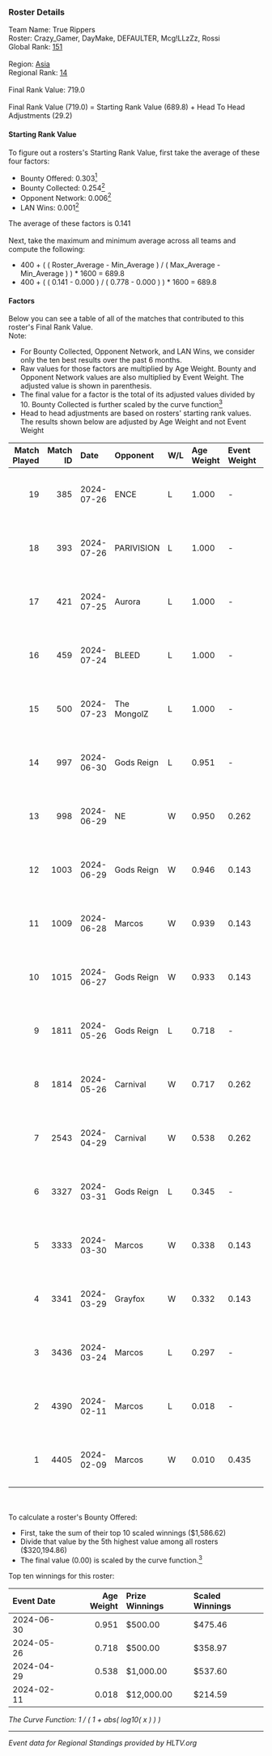### Roster Details<br />
Team Name: True Rippers<br />
Roster: Crazy_Gamer, DayMake, DEFAULTER, Mcg!LLzZz, Rossi<br />
Global Rank: [151](../../standings_global_2024_08_06.md)<br />
<br />
Region: [Asia]( ../../standings_asia_2024_08_06.md)<br />
Regional Rank: [14]( ../../standings_asia_2024_08_06.md)<br />
<br />
Final Rank Value:  719.0<br />
<br />
Final Rank Value (719.0) = Starting Rank Value (689.8) + Head To Head Adjustments (29.2)<br />

#### Starting Rank Value<br />
To figure out a rosters's Starting Rank Value, first take the average of these four factors:<br />
- Bounty Offered: 0.303[<sup>1</sup>](#table2)
- Bounty Collected: 0.254[<sup>2</sup>](#table1)
- Opponent Network: 0.006[<sup>2</sup>](#table1)
- LAN Wins: 0.001[<sup>2</sup>](#table1)

The average of these factors is 0.141<br />
<br />
Next, take the maximum and minimum average across all teams and compute the following:<br />
- 400 + ( ( Roster_Average - Min_Average ) / ( Max_Average - Min_Average ) ) * 1600 = 689.8
- 400 + ( ( 0.141 - 0.000 ) / ( 0.778 - 0.000 ) ) * 1600 = 689.8


#### Factors<br />
Below you can see a table of all of the matches that contributed to this roster's Final Rank Value.<br />
Note:<br />

- For Bounty Collected, Opponent Network, and LAN Wins, we consider only the ten best results over the past 6 months.
- Raw values for those factors are multiplied by Age Weight. Bounty and Opponent Network values are also multiplied by Event Weight. The adjusted value is shown in parenthesis.
- The final value for a factor is the total of its adjusted values divided by 10. Bounty Collected is further scaled by the curve function[<sup>3</sup>](#curveFunction)
- Head to head adjustments are based on rosters' starting rank values. The results shown below are adjusted by Age Weight and not Event Weight
<span id="table1"></span><br />


| Match Played | Match ID | Date       | Opponent    | W/L | Age Weight | Event Weight | Bounty Collected | Opponent Network | LAN Wins  | H2H Adj. | Roster                                             |
| -: | -: | :- | :- | :- | :- | :- | :- | :- | :- | -: | :- |
|           19 |      385 | 2024-07-26 | ENCE        | L   | 1.000      | -            | -                | -                | -         |    -0.78 | Crazy_Gamer, DayMake, DEFAULTER, Mcg!LLzZz, Rossi  |
|           18 |      393 | 2024-07-26 | PARIVISION  | L   | 1.000      | -            | -                | -                | -         |    -3.44 | Crazy_Gamer, DayMake, DEFAULTER, Mcg!LLzZz, Rossi  |
|           17 |      421 | 2024-07-25 | Aurora      | L   | 1.000      | -            | -                | -                | -         |    -0.49 | Crazy_Gamer, DayMake, DEFAULTER, Mcg!LLzZz, Rossi  |
|           16 |      459 | 2024-07-24 | BLEED       | L   | 1.000      | -            | -                | -                | -         |    -1.16 | Crazy_Gamer, DayMake, DEFAULTER, Mcg!LLzZz, Rossi  |
|           15 |      500 | 2024-07-23 | The MongolZ | L   | 1.000      | -            | -                | -                | -         |    -0.10 | Crazy_Gamer, DayMake, DEFAULTER, Mcg!LLzZz, Rossi  |
|           14 |      997 | 2024-06-30 | Gods Reign  | L   | 0.951      | -            | -                | -                | -         |   -12.85 | Crazy_Gamer, DayMake, DEFAULTER, Mcg!LLzZz, Rossi  |
|           13 |      998 | 2024-06-29 | NE          | W   | 0.950      | 0.262        | 0.000 (0.000)    | 0.000 (0.000)    | 0 (0.000) |     3.93 | Crazy_Gamer, DayMake, DEFAULTER, Mcg!LLzZz, Rossi  |
|           12 |     1003 | 2024-06-29 | Gods Reign  | W   | 0.946      | 0.143        | 0.040 (0.005)    | 0.195 (0.026)    | 0 (0.000) |    17.30 | Crazy_Gamer, DayMake, DEFAULTER, Mcg!LLzZz, Rossi  |
|           11 |     1009 | 2024-06-28 | Marcos      | W   | 0.939      | 0.143        | 0.000 (0.000)    | 0.036 (0.005)    | 0 (0.000) |     6.96 | Crazy_Gamer, DayMake, DEFAULTER, Mcg!LLzZz, Rossi  |
|           10 |     1015 | 2024-06-27 | Gods Reign  | W   | 0.933      | 0.143        | 0.040 (0.005)    | 0.195 (0.026)    | 0 (0.000) |    18.35 | Crazy_Gamer, DayMake, DEFAULTER, Mcg!LLzZz, Rossi  |
|            9 |     1811 | 2024-05-26 | Gods Reign  | L   | 0.718      | -            | -                | -                | -         |    -8.31 | Crazy_Gamer, DayMake, DEFAULTER, Mcg!LLzZz, Rossi  |
|            8 |     1814 | 2024-05-26 | Carnival    | W   | 0.717      | 0.262        | 0.002 (0.000)    | 0.000 (0.000)    | 0 (0.000) |     6.49 | Crazy_Gamer, DayMake, DEFAULTER, Mcg!LLzZz, Rossi  |
|            7 |     2543 | 2024-04-29 | Carnival    | W   | 0.538      | 0.262        | 0.002 (0.000)    | 0.000 (0.000)    | 0 (0.000) |     5.10 | Crazy_Gamer, DEFAULTER, Gh0sTTTT, Mcg!LLzZz, Rossi |
|            6 |     3327 | 2024-03-31 | Gods Reign  | L   | 0.345      | -            | -                | -                | -         |    -4.05 | Crazy_Gamer, DEFAULTER, Gh0sTTTT, Mcg!LLzZz, Rossi |
|            5 |     3333 | 2024-03-30 | Marcos      | W   | 0.338      | 0.143        | 0.000 (0.000)    | 0.011 (0.001)    | 0 (0.000) |     4.22 | Crazy_Gamer, DEFAULTER, Gh0sTTTT, Mcg!LLzZz, Rossi |
|            4 |     3341 | 2024-03-29 | Grayfox     | W   | 0.332      | 0.143        | 0.000 (0.000)    | 0.004 (0.000)    | 0 (0.000) |     3.86 | Crazy_Gamer, DEFAULTER, Gh0sTTTT, Mcg!LLzZz, Rossi |
|            3 |     3436 | 2024-03-24 | Marcos      | L   | 0.297      | -            | -                | -                | -         |    -5.63 | Anasasis, Crazy_Gamer, DEFAULTER, Mcg!LLzZz, Rossi |
|            2 |     4390 | 2024-02-11 | Marcos      | L   | 0.018      | -            | -                | -                | -         |    -0.34 | DEFAULTER, Gh0sTTTT, kennyS, Mcg!LLzZz, Rossi      |
|            1 |     4405 | 2024-02-09 | Marcos      | W   | 0.010      | 0.435        | 0.001 (0.000)    | 0.001 (0.000)    | 1 (0.010) |     0.13 | DEFAULTER, Gh0sTTTT, kennyS, Mcg!LLzZz, Rossi      |

<br />
<span id="table2"></span><br />
To calculate a roster's Bounty Offered:<br />

- First, take the sum of their top 10 scaled winnings ($1,586.62)
- Divide that value by the 5th highest value among all rosters ($320,194.86)
- The final value (0.00) is scaled by the curve function.[<sup>3</sup>](#curveFunction)

Top ten winnings for this roster:<br />

| Event Date | Age Weight | Prize Winnings | Scaled Winnings |
| :- | -: | :- | :- |
| 2024-06-30 |      0.951 | $500.00        | $475.46         |
| 2024-05-26 |      0.718 | $500.00        | $358.97         |
| 2024-04-29 |      0.538 | $1,000.00      | $537.60         |
| 2024-02-11 |      0.018 | $12,000.00     | $214.59         |


<span id="curveFunction"></span>_The Curve Function: 1 / ( 1 + abs( log10( x ) ) )_<br />

---
_Event data for Regional Standings provided by HLTV.org_<br />
